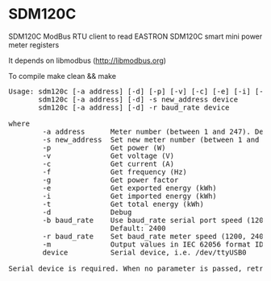 # SDM120C
SDM120C ModBus RTU client to read EASTRON SDM120C smart mini power meter registers

It depends on libmodbus (http://libmodbus.org)

To compile
  make clean && make

<PRE>
Usage: sdm120c [-a address] [-d] [-p] [-v] [-c] [-e] [-i] [-t] [-f] [-g] [-m] [-b baud_rate] device
       sdm120c [-a address] [-d] -s new_address device
       sdm120c [-a address] [-d] -r baud_rate device

where
        -a address      Meter number (between 1 and 247). Default: 1
        -s new_address  Set new meter number (between 1 and 247)
        -p              Get power (W)
        -v              Get voltage (V)
        -c              Get current (A)
        -f              Get frequency (Hz)
        -g              Get power factor
        -e              Get exported energy (kWh)
        -i              Get imported energy (kWh)
        -t              Get total energy (kWh)
        -d              Debug
        -b baud_rate    Use baud_rate serial port speed (1200, 2400, 4800, 9600)
                        Default: 2400
        -r baud_rate    Set baud_rate meter speed (1200, 2400, 4800, 9600)
        -m              Output values in IEC 62056 format ID(VALUE*UNIT)
        device          Serial device, i.e. /dev/ttyUSB0

Serial device is required. When no parameter is passed, retrives all values
</PRE>
